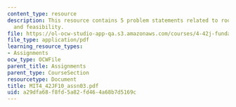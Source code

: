 ```yaml
---
content_type: resource
description: This resource contains 5 problem statements related to room temperature,
  and feasibility.
file: https://ol-ocw-studio-app-qa.s3.amazonaws.com/courses/4-42j-fundamentals-of-energy-in-buildings-fall-2010/a29dfa68f8fd5a82fd464a68b7d5169c_MIT4_42JF10_assn03.pdf
file_type: application/pdf
learning_resource_types:
- Assignments
ocw_type: OCWFile
parent_title: Assignments
parent_type: CourseSection
resourcetype: Document
title: MIT4_42JF10_assn03.pdf
uid: a29dfa68-f8fd-5a82-fd46-4a68b7d5169c
---
```

